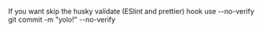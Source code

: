 If you want skip the husky validate (ESlint and prettier) hook use --no-verify
git commit -m "yolo!" --no-verify
